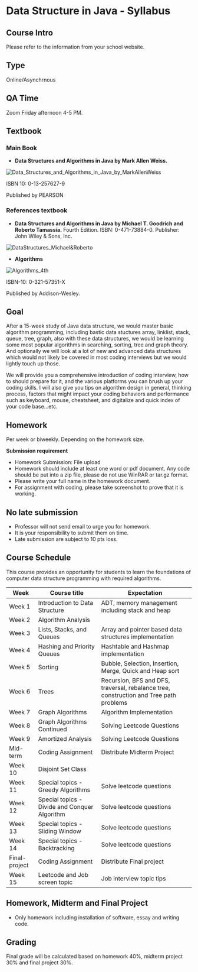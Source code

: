 # Data Structure in Java - Syllabus

## Course Intro

Please refer to the information from your school website.

## Type

Online/Asynchrnous

## QA Time

Zoom Friday afternoon 4-5 PM.

## Textbook

### Main Book

* **Data Structures and Algorithms in Java by Mark Allen Weiss.**

![Data_Structures_and_Algorithms_in_Java_by_MarkAllenWeiss](../../../images/data_structures_java/Data_Structures_and_Algorithms_in_Java_by_MarkAllenWeiss.png)

ISBN 10: 0-13-257627-9

Published by PEARSON

### References textbook

* **Data Structures and Algorithms in Java by Michael T. Goodrich and Roberto Tamassia.** Fourth Edition. ISBN: 0-471-73884-0. Publisher: John Wiley & Sons, Inc.

![DataStructures_Michael&Roberto](../../../images/data_structures_java/DataStructures_Michael&Roberto.png)

* **Algorithms**

![Algorithms_4th](../../../images/data_structures_java/Algorithms_4th.png)

ISBN-10: 0-321-57351-X

Published by Addison-Wesley.

## Goal

After a 15-week study of Java data structure, we would master basic algorithm programming, including bastic data stuctures array, linklist, stack, queue, tree, graph, also with these data structures, we would be learning some most popular algorithms in searching, sorting, tree and graph theory. And optionally we will look at a lot of new and advanced data structures which would not likely be covered in most coding interviews but we would lightly touch up those.

We will provide you a comprehensive introduction of coding interview, how to should prepare for it, and the various platforms you can brush up your coding skills. I will also give you tips on algorithm design in general, thinking process, factors that might impact your coding behaviors and performance such as keyboard, mouse, cheatsheet, and digitalize and quick index of your code base...etc.

## Homework

Per week or biweekly. Depending on the homework size.

**Submission requirement**

* Homework Submission: File upload
* Homework should include at least one word or pdf document. Any code should be put into a zip file, please do not use WinRAR or tar.gz format.
* Please write your full name in the homework document.
* For assignment with coding, please take screenshot to prove that it is working.

## No late submission

* Professor will not send email to urge you for homework.
* It is your responsibility to submit them on time.
* Late submission are subject to 10 pts loss.

## Course Schedule

This course provides an opportunity for students to learn the foundations of computer data structure programming with required algorithms.

| Week    | Course title                     | Expectation |
|---------|----------------------------------|--------------|
| Week 1  | Introduction to Data Structure   | ADT, memory management including stack and heap|
| Week 2  | Algorithm Analysis               |                                                |
| Week 3  | Lists, Stacks, and Queues        | Array and pointer based data structures implementation|
| Week 4  | Hashing and Priority Queues      | Hashtable and Hashmap implementation|
| Week 5  | Sorting                          | Bubble, Selection, Insertion, Merge, Quick and Heap sort |
| Week 6  | Trees                            | Recursion, BFS and DFS, traversal, rebalance tree, construction and Tree path problems|
| Week 7  | Graph Algorithms                 | Algorithm Implementation |
| Week 8  | Graph Algorithms Continued       | Solving Leetcode Questions  |
| Week 9  | Amortized Analysis               | Solving Leetcode Questions  |
| Mid-term| Coding Assignment                | Distribute Midterm Project  |
| Week 10 | Disjoint Set Class               |   |
| Week 11 | Special topics - Greedy Algorithms | Solve leetcode questions   |
| Week 12 | Special topics - Divide and Conquer Algorithm | Solve leetcode questions  |
| Week 13 | Special topics - Sliding Window |  Solve leetcode questions                   |
| Week 14 | Special topics - Backtracking |  Solve leetcode questions                   |
| Final-project | Coding Assignment | Distribute Final project |
| Week 15 | Leetcode and Job screen topic | Job interview topic tips|

## Homework, Midterm and Final Project

* Only homework including installation of software, essay and writing code.

## Grading

Final grade will be calculated based on homework 40%, midterm project 30% and final project 30%.